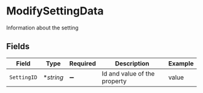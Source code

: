 # ModifySettingData

Information about the setting


## Fields

| Field                        | Type                         | Required                     | Description                  | Example                      |
| ---------------------------- | ---------------------------- | ---------------------------- | ---------------------------- | ---------------------------- |
| `SettingID`                  | **string*                    | :heavy_minus_sign:           | Id and value of the property | value                        |
